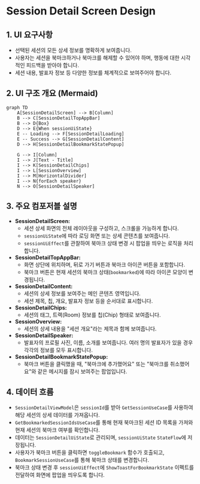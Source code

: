 
# Session Detail Screen Design

## 1. UI 요구사항
- 선택된 세션의 모든 상세 정보를 명확하게 보여줍니다.
- 사용자는 세션을 북마크하거나 북마크를 해제할 수 있어야 하며, 행동에 대한 시각적인 피드백을 받아야 합니다.
- 세션 내용, 발표자 정보 등 다양한 정보를 체계적으로 보여주어야 합니다.

## 2. UI 구조 개요 (Mermaid)
```mermaid
graph TD
    A[SessionDetailScreen] --> B[Column]
    B --> C[SessionDetailTopAppBar]
    B --> D{Box}
    D --> E{When sessionUiState}
    E -- Loading --> F[SessionDetailLoading]
    E -- Success --> G[SessionDetailContent]
    D --> H[SessionDetailBookmarkStatePopup]

    G --> I[Column]
    I --> J[Text - Title]
    I --> K[SessionDetailChips]
    I --> L[SessionOverview]
    I --> M[HorizontalDivider]
    I --> N{forEach speaker}
    N --> O[SessionDetailSpeaker]
```

## 3. 주요 컴포저블 설명
- **SessionDetailScreen:**
    - 세션 상세 화면의 전체 레이아웃을 구성하고, 스크롤을 가능하게 합니다.
    - `sessionUiState`에 따라 로딩 화면 또는 상세 콘텐츠를 보여줍니다.
    - `sessionUiEffect`를 관찰하여 북마크 상태 변경 시 팝업을 띄우는 로직을 처리합니다.
- **SessionDetailTopAppBar:**
    - 화면 상단에 위치하며, 뒤로 가기 버튼과 북마크 아이콘 버튼을 포함합니다.
    - 북마크 버튼은 현재 세션의 북마크 상태(`bookmarked`)에 따라 아이콘 모양이 변경됩니다.
- **SessionDetailContent:**
    - 세션의 상세 정보를 보여주는 메인 콘텐츠 영역입니다.
    - 세션 제목, 칩, 개요, 발표자 정보 등을 순서대로 표시합니다.
- **SessionDetailChips:**
    - 세션의 태그, 트랙(Room) 정보를 칩(Chip) 형태로 보여줍니다.
- **SessionOverview:**
    - 세션의 상세 내용을 "세션 개요"라는 제목과 함께 보여줍니다.
- **SessionDetailSpeaker:**
    - 발표자의 프로필 사진, 이름, 소개를 보여줍니다. 여러 명의 발표자가 있을 경우 각각의 정보를 모두 표시합니다.
- **SessionDetailBookmarkStatePopup:**
    - 북마크 버튼을 클릭했을 때, "북마크에 추가했어요" 또는 "북마크를 취소했어요"와 같은 메시지를 잠시 보여주는 팝업입니다.

## 4. 데이터 흐름
- `SessionDetailViewModel`은 `sessionId`를 받아 `GetSessionUseCase`를 사용하여 해당 세션의 상세 데이터를 가져옵니다.
- `GetBookmarkedSessionIdsUseCase`를 통해 현재 북마크된 세션 ID 목록을 가져와 현재 세션의 북마크 여부를 확인합니다.
- 데이터는 `SessionDetailUiState`로 관리되며, `sessionUiState` `StateFlow`에 저장됩니다.
- 사용자가 북마크 버튼을 클릭하면 `toggleBookmark` 함수가 호출되고, `BookmarkSessionUseCase`를 통해 북마크 상태를 변경합니다.
- 북마크 상태 변경 후 `sessionUiEffect`에 `ShowToastForBookmarkState` 이펙트를 전달하여 화면에 팝업을 띄우도록 합니다.
